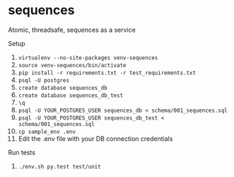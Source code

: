 # sequences
Atomic, threadsafe, sequences as a service


Setup

1. `virtualenv --no-site-packages venv-sequences`
1. `source venv-sequences/bin/activate`
1. `pip install -r requirements.txt -r test_requirements.txt`
1. `psql -U postgres`
1. `create database sequences_db`
1. `create database sequences_db_test`
1. `\q`
1. `psql -U YOUR_POSTGRES_USER sequences_db < schema/001_sequences.sql`
1. `psql -U YOUR_POSTGRES_USER sequences_db_test < schema/001_sequences.sql`
1. `cp sample_env .env`
1. Edit the .env file with your DB connection credentials

Run tests

1. `./env.sh py.test test/unit`

